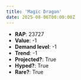 ```yaml
---
title: 'Magic Dragon'
date: 2025-08-06T00:00:00Z
---
```

- **RAP**: 23727
- **Value**: -1
- **Demand level**: -1
- **Trend**: -1
- **Projected?**: True
- **Hyped?**: True
- **Rare?**: True
